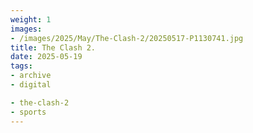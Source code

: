 ```yaml
---
weight: 1
images:
- /images/2025/May/The-Clash-2/20250517-P1130741.jpg
title: The Clash 2.
date: 2025-05-19
tags:
- archive
- digital

- the-clash-2
- sports
---
```



